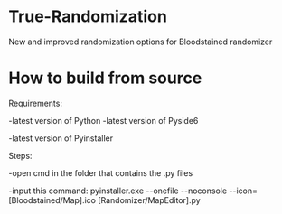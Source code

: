 # True-Randomization

New and improved randomization options for Bloodstained randomizer

# How to build from source


Requirements:

-latest version of Python
-latest version of Pyside6

-latest version of Pyinstaller


Steps:

-open cmd in the folder that contains the .py files

-input this command: pyinstaller.exe --onefile --noconsole --icon=[Bloodstained/Map].ico [Randomizer/MapEditor].py
